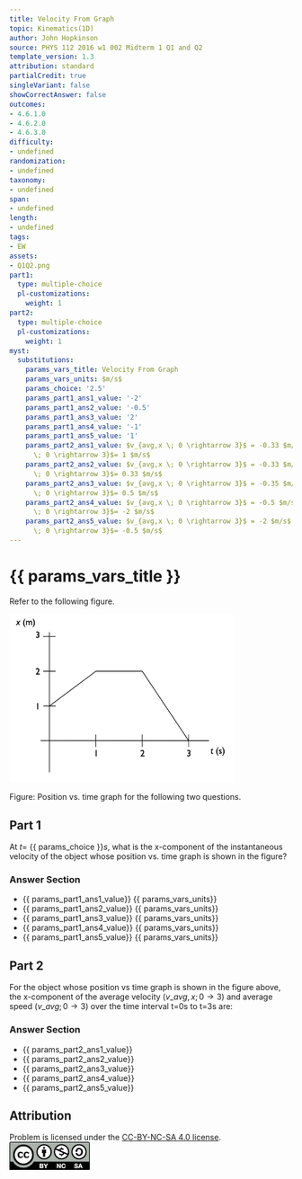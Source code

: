 ```yaml
---
title: Velocity From Graph
topic: Kinematics(1D)
author: John Hopkinson
source: PHYS 112 2016 w1 002 Midterm 1 Q1 and Q2
template_version: 1.3
attribution: standard
partialCredit: true
singleVariant: false
showCorrectAnswer: false
outcomes:
- 4.6.1.0
- 4.6.2.0
- 4.6.3.0
difficulty:
- undefined
randomization:
- undefined
taxonomy:
- undefined
span:
- undefined
length:
- undefined
tags:
- EW
assets:
- Q1Q2.png
part1:
  type: multiple-choice
  pl-customizations:
    weight: 1
part2:
  type: multiple-choice
  pl-customizations:
    weight: 1
myst:
  substitutions:
    params_vars_title: Velocity From Graph
    params_vars_units: $m/s$
    params_choice: '2.5'
    params_part1_ans1_value: '-2'
    params_part1_ans2_value: '-0.5'
    params_part1_ans3_value: '2'
    params_part1_ans4_value: '-1'
    params_part1_ans5_value: '1'
    params_part2_ans1_value: $v_{avg,x \; 0 \rightarrow 3}$ = -0.33 $m/s$ and $v_{avg
      \; 0 \rightarrow 3}$= 1 $m/s$
    params_part2_ans2_value: $v_{avg,x \; 0 \rightarrow 3}$ = -0.33 $m/s$ and $v_{avg
      \; 0 \rightarrow 3}$= 0.33 $m/s$
    params_part2_ans3_value: $v_{avg,x \; 0 \rightarrow 3}$ = -0.35 $m/s$ and $v_{avg
      \; 0 \rightarrow 3}$= 0.5 $m/s$
    params_part2_ans4_value: $v_{avg,x \; 0 \rightarrow 3}$ = -0.5 $m/s$ and $v_{avg
      \; 0 \rightarrow 3}$= -2 $m/s$
    params_part2_ans5_value: $v_{avg,x \; 0 \rightarrow 3}$ = -2 $m/s$ and $v_{avg
      \; 0 \rightarrow 3}$= -0.5 $m/s$
---
```

# {{ params_vars_title }}
Refer to the following figure.

<img src="Q1Q2.png" alt="A graph of position vs time. At 0 seconds, the position is at 1m. At 1 second, the position is at 2m. There is a constant increase of 1m per second from 0 seconds to 1 second. At 1 to 2 seconds, there is no change in m and the position remains at 2m. At 3 seconds, the position is at 0m. From 2 to 3 seconds, there is a constant decrease of 2 m per second." width=400>

Figure: Position vs. time graph for the following two questions.

## Part 1

At $t=$ {{ params_choice }}$s$, what is the x-component of the instantaneous velocity of the object whose position vs. time graph is shown in the figure?

### Answer Section

- {{ params_part1_ans1_value}} {{ params_vars_units}}
- {{ params_part1_ans2_value}} {{ params_vars_units}}
- {{ params_part1_ans3_value}} {{ params_vars_units}}
- {{ params_part1_ans4_value}} {{ params_vars_units}}
- {{ params_part1_ans5_value}} {{ params_vars_units}}

## Part 2

For the object whose position vs time graph is shown in the figure above, the x-component of the average velocity ($v\_{avg,x ; 0 \rightarrow 3}$) and average speed ($v\_{avg ; 0 \rightarrow 3}$) over the time interval t=0s to t=3s are:

### Answer Section

- {{ params_part2_ans1_value}}
- {{ params_part2_ans2_value}}
- {{ params_part2_ans3_value}}
- {{ params_part2_ans4_value}}
- {{ params_part2_ans5_value}}

## Attribution

Problem is licensed under the [CC-BY-NC-SA 4.0 license](https://creativecommons.org/licenses/by-nc-sa/4.0/).<br> ![The Creative Commons 4.0 license requiring attribution-BY, non-commercial-NC, and share-alike-SA license.](https://raw.githubusercontent.com/firasm/bits/master/by-nc-sa.png)